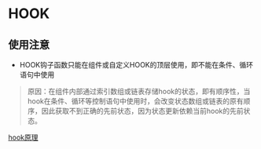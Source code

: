 # HOOK

## 使用注意

- HOOK钩子函数只能在组件或自定义HOOK的顶层使用，即不能在条件、循环语句中使用

> 原因：在组件内部通过索引数组或链表存储hook的状态，即有顺序性，当hook在条件、循环等控制语句中使用时，会改变状态数组或链表的原有顺序，因此获取不到正确的先前状态，因为状态更新依赖当前hook的先前状态。

[hook原理](https://medium.com/@ryardley/react-hooks-not-magic-just-arrays-cd4f1857236e)